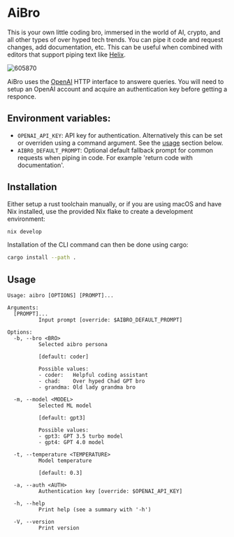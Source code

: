 # AiBro

This is your own little coding bro, immersed in the world of AI, crypto, and all
other types of over hyped tech trends. You can pipe it code and request changes,
add documentation, etc. This can be useful when combined with editors that
support piping text like [Helix](https://helix-editor.com).

![605870](https://github.com/joshbainbridge/aibro/assets/8218521/c1ad1494-4088-4639-904e-3a0ebb51d110)

AiBro uses the [OpenAI](https://platform.openai.com/docs/api-reference) HTTP
interface to answere queries. You will need to setup an OpenAI account and
acquire an authentication key before getting a responce.

## Environment variables:

- `OPENAI_API_KEY`: API key for authentication. Alternatively this can be set or
overriden using a command argument. See the [usage](#usage) section below.
- `AIBRO_DEFAULT_PROMPT`: Optional default fallback prompt for common requests
when piping in code. For example 'return code with documentation'.

## Installation

Either setup a rust toolchain manually, or if you are using macOS and have Nix
installed, use the provided Nix flake to create a development environment:

```bash
nix develop
```

Installation of the CLI command can then be done using cargo:

```bash
cargo install --path .
```

## Usage

````
Usage: aibro [OPTIONS] [PROMPT]...

Arguments:
  [PROMPT]...
          Input prompt [override: $AIBRO_DEFAULT_PROMPT]

Options:
  -b, --bro <BRO>
          Selected aibro persona
          
          [default: coder]

          Possible values:
          - coder:   Helpful coding assistant
          - chad:    Over hyped Chad GPT bro
          - grandma: Old lady grandma bro

  -m, --model <MODEL>
          Selected ML model
          
          [default: gpt3]

          Possible values:
          - gpt3: GPT 3.5 turbo model
          - gpt4: GPT 4.0 model

  -t, --temperature <TEMPERATURE>
          Model temperature
          
          [default: 0.3]

  -a, --auth <AUTH>
          Authentication key [override: $OPENAI_API_KEY]

  -h, --help
          Print help (see a summary with '-h')

  -V, --version
          Print version
````
